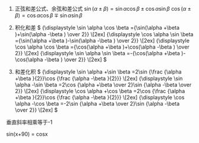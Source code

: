 1. 正弦和差公式、余弦和差公式
$\sin(\alpha \pm \beta)=\sin\alpha\cos\beta \pm \cos\alpha\sin\beta$
$\cos(\alpha \pm \beta)=\cos\alpha\cos\beta \mp \sin\alpha\sin\beta$
  
2. 积化和差
$
{\displaystyle \sin \alpha \cos \beta ={\sin(\alpha +\beta )+\sin(\alpha -\beta ) \over 2}}  \\[2ex]
{\displaystyle \cos \alpha \sin \beta ={\sin(\alpha +\beta )-\sin(\alpha -\beta ) \over 2}}  \\[2ex]
{\displaystyle \cos \alpha \cos \beta ={\cos(\alpha +\beta )+\cos(\alpha -\beta ) \over 2}} \\[2ex]
{\displaystyle \sin \alpha \sin \beta =-{\cos(\alpha +\beta )-\cos(\alpha -\beta ) \over 2}}  \\[2ex]
$
  
3. 和差化积
$
{\displaystyle \sin \alpha +\sin \beta =2\sin {\frac {\alpha +\beta }{2}}\cos {\frac {\alpha -\beta }{2}}}  \\[2ex]
{\displaystyle \sin \alpha -\sin \beta =2\cos {\alpha +\beta  \over 2}\sin {\alpha -\beta  \over 2}} \\[2ex]
{\displaystyle \cos \alpha +\cos \beta =2\cos {\frac {\alpha +\beta }{2}}\cos {\frac {\alpha -\beta }{2}}} \\[2ex]
{\displaystyle \cos \alpha -\cos \beta =-2\sin {\alpha +\beta  \over 2}\sin {\alpha -\beta  \over 2}} \\[2ex]
$

垂直斜率相乘等于-1

sin(x+90) = cosx